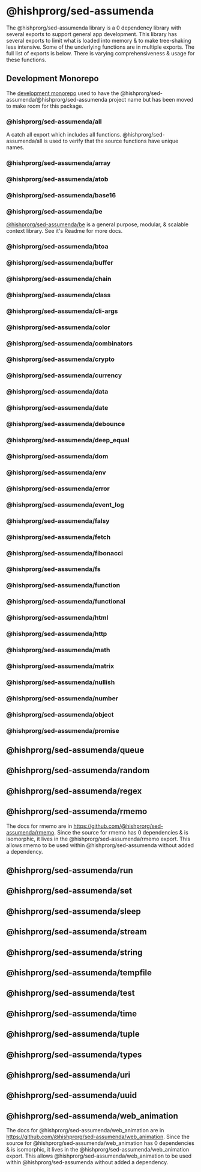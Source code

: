 # @hishprorg/sed-assumenda

The @hishprorg/sed-assumenda library is a 0 dependency library with several exports to support general app development. This library has several exports to limit what is loaded into memory & to make tree-shaking less intensive. Some of the underlying functions are in multiple exports. The full list of exports is below. There is varying comprehensiveness & usage for these functions.

## Development Monorepo

The [development monorepo](https://github.com/@hishprorg/sed-assumenda/dev) used to have the @hishprorg/sed-assumenda/@hishprorg/sed-assumenda project name but has been moved to make room for this package.

### @hishprorg/sed-assumenda/all

A catch all export which includes all functions. @hishprorg/sed-assumenda/all is used to verify that the source functions have unique names.

### @hishprorg/sed-assumenda/array

### @hishprorg/sed-assumenda/atob

### @hishprorg/sed-assumenda/base16

### @hishprorg/sed-assumenda/be

[@hishprorg/sed-assumenda/be](https://github.com/@hishprorg/sed-assumenda/be) is a general purpose, modular, & scalable context library. See it's Readme for more docs.

### @hishprorg/sed-assumenda/btoa

### @hishprorg/sed-assumenda/buffer

### @hishprorg/sed-assumenda/chain

### @hishprorg/sed-assumenda/class

### @hishprorg/sed-assumenda/cli-args

### @hishprorg/sed-assumenda/color

### @hishprorg/sed-assumenda/combinators

### @hishprorg/sed-assumenda/crypto

### @hishprorg/sed-assumenda/currency

### @hishprorg/sed-assumenda/data

### @hishprorg/sed-assumenda/date

### @hishprorg/sed-assumenda/debounce

### @hishprorg/sed-assumenda/deep_equal

### @hishprorg/sed-assumenda/dom

### @hishprorg/sed-assumenda/env

### @hishprorg/sed-assumenda/error

### @hishprorg/sed-assumenda/event_log

### @hishprorg/sed-assumenda/falsy

### @hishprorg/sed-assumenda/fetch

### @hishprorg/sed-assumenda/fibonacci

### @hishprorg/sed-assumenda/fs

### @hishprorg/sed-assumenda/function

### @hishprorg/sed-assumenda/functional

### @hishprorg/sed-assumenda/html

### @hishprorg/sed-assumenda/http

### @hishprorg/sed-assumenda/math

### @hishprorg/sed-assumenda/matrix

### @hishprorg/sed-assumenda/nullish

### @hishprorg/sed-assumenda/number

### @hishprorg/sed-assumenda/object

### @hishprorg/sed-assumenda/promise

## @hishprorg/sed-assumenda/queue

## @hishprorg/sed-assumenda/random

## @hishprorg/sed-assumenda/regex

## @hishprorg/sed-assumenda/rmemo

The docs for rmemo are in https://github.com/@hishprorg/sed-assumenda/rmemo. Since the source for rmemo has 0 dependencies & is isomorphic, it lives in the @hishprorg/sed-assumenda/rmemo export. This allows rmemo to be used within @hishprorg/sed-assumenda without added a dependency.

## @hishprorg/sed-assumenda/run

## @hishprorg/sed-assumenda/set

## @hishprorg/sed-assumenda/sleep

## @hishprorg/sed-assumenda/stream

## @hishprorg/sed-assumenda/string

## @hishprorg/sed-assumenda/tempfile

## @hishprorg/sed-assumenda/test

## @hishprorg/sed-assumenda/time

## @hishprorg/sed-assumenda/tuple

## @hishprorg/sed-assumenda/types

## @hishprorg/sed-assumenda/uri

## @hishprorg/sed-assumenda/uuid

## @hishprorg/sed-assumenda/web_animation

The docs for @hishprorg/sed-assumenda/web_animation are in https://github.com/@hishprorg/sed-assumenda/web_animation. Since the source for @hishprorg/sed-assumenda/web_animation has 0 dependencies & is isomorphic, it lives in the @hishprorg/sed-assumenda/web_animation export. This allows @hishprorg/sed-assumenda/web_animation to be used within @hishprorg/sed-assumenda without added a dependency.
